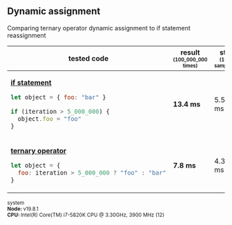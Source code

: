 ## Dynamic assignment
Comparing ternary operator dynamic assignment to if statement reassignment
<table><thead><tr><th>tested code</th><th>result <sub><sup>(100_000_000 times)</sup></sub></th><th>std <sub><sup>(100 samples)</sup></sub></th></tr></thead><tbody>
<tr></tr><tr><td>

[**if statement**](/benchmarks/dynamic-assignment/if-statement.js)

```javascript
let object = { foo: "bar" }

if (iteration > 5_000_000) {
  object.foo = "foo"
}
```

</td><td><b>13.4 ms</b></td><td>5.5 ms</td></tr>
<tr></tr><tr><td>

[**ternary operator**](/benchmarks/dynamic-assignment/ternary-operator.js)

```javascript
let object = { 
  foo: iteration > 5_000_000 ? "foo" : "bar"
}
```

</td><td><b>7.8 ms</b></td><td>4.3 ms</td></tr>
</tbody></table>
<sub>system<br><b>Node: </b> v19.8.1 <br><b>CPU: </b>Intel(R) Core(TM) i7-5820K CPU @ 3.30GHz, 3900 MHz (12)</sub>
